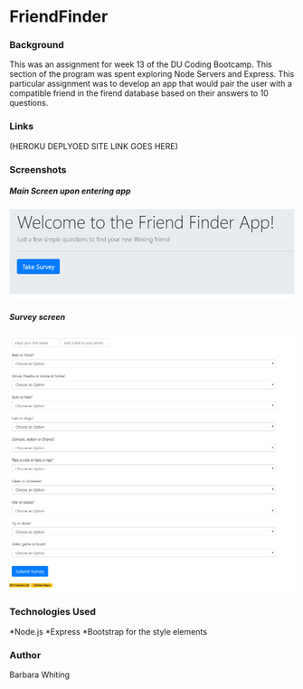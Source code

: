 # FriendFinder

### Background
This was an assignment for week 13 of the DU Coding Bootcamp. This section of the program was spent exploring Node Servers and Express. 
This particular assignment was to develop an app that would pair the user with a compatible friend in the firend database based on their 
answers to 10 questions. 

### Links
(HEROKU DEPLYOED SITE LINK GOES HERE)

### Screenshots 

##### Main Screen upon entering app

![Image of main html page](https://github.com/whitingba/FriendFinder/blob/master/app/data/images/Main_page.PNG?raw=true)



##### Survey screen

![Image of survey](https://github.com/whitingba/FriendFinder/blob/master/app/data/images/survey_screen.PNG?raw=true)


### Technologies Used

*Node.js
*Express
*Bootstrap for the style elements

### Author
Barbara Whiting